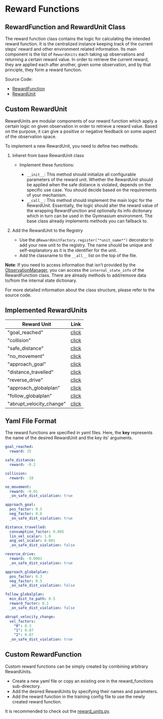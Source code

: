 # Reward Functions

## RewardFunction and RewardUnit Class

The reward function class contains the logic for calculating the intended reward function. It is the centralized instance keeping track of the current steps' reward and other environment related information. Its main component is the list of `RewardUnits` each taking up observations and returning a certain reward value. In order to retrieve the current reward, they are applied each after another, given some observation, and by that principle, they form a reward function.

Source Code:

- [RewardFunction](https://github.com/Arena-Rosnav/arena-rosnav/blob/master/utils/misc/rl_utils/rl_utils/utils/rewards/reward_function.py)
- [RewardUnit](https://github.com/Arena-Rosnav/arena-rosnav/blob/master/utils/misc/rl_utils/rl_utils/utils/rewards/reward_units/base_reward_units.py)

## Custom RewardUnit

RewardUnits are modular components of our reward function which apply a certain logic on given observation in order to retrieve a reward value. Based on the purpose, it can give a positive or negative feedback on some aspect of the observation space.

To implement a new RewardUnit, you need to define two methods:

1. Inheret from base RewardUnit class

   - Implement these functions:

     - `__init__`: This method should initialize all configurable parameters of the reward unit. Whether the RewardUnit should be applied when the safe distance is violated, depends on the specific use case. You should decide based on the requirements of your mechanism.
     - `__call__`: This method should implement the main logic for the RewardUnit. Essentially, the logic should alter the reward value of the wrapping RewardFunction and optionally its info dicitonary which in turn can be used in the Gymnasium environment. The base class already implements methods you can fallback to.

2. Add the RewardUnit to the Registry

   - Use the `@RewardUnitFactory.register("*unit_name*")` decorator to add your new unit to the registry. The name should be unique and self-explanatory as it is the identifier for the unit.
   - Add the classname to the `__all__` list on the top of the file.

**Note**: If you need to access information that isn’t provided by the [ObservationManager](https://github.com/Arena-Rosnav/arena-rosnav/blob/master/utils/misc/rl_utils/rl_utils/utils/observation_collector/observation_manager.py), you can access the `internal_state_info` of the RewardFunction class. There are already methods to add/remove data to/from the internal state dictionary.

For more detailed information about the class structure, please refer to the source code.

## Implemented RewardUnits

| Reward Unit              | Link                                                                                                                                                                             |
| ------------------------ | -------------------------------------------------------------------------------------------------------------------------------------------------------------------------------- |
| "goal_reached"           | [click](https://github.com/Arena-Rosnav/arena-rosnav/blob/8389266de1476ff6769ed3c0c282915f7e465d12/utils/misc/rl_utils/rl_utils/utils/rewards/reward_units/reward_units.py#L28)  |
| "collision"              | [click](https://github.com/Arena-Rosnav/arena-rosnav/blob/8389266de1476ff6769ed3c0c282915f7e465d12/utils/misc/rl_utils/rl_utils/utils/rewards/reward_units/reward_units.py#L208) |
| "safe_distance"          | [click](https://github.com/Arena-Rosnav/arena-rosnav/blob/8389266de1476ff6769ed3c0c282915f7e465d12/utils/misc/rl_utils/rl_utils/utils/rewards/reward_units/reward_units.py#L78)  |
| "no_movement"            | [click](https://github.com/Arena-Rosnav/arena-rosnav/blob/8389266de1476ff6769ed3c0c282915f7e465d12/utils/misc/rl_utils/rl_utils/utils/rewards/reward_units/reward_units.py#L117) |
| "approach_goal"          | [click](https://github.com/Arena-Rosnav/arena-rosnav/blob/8389266de1476ff6769ed3c0c282915f7e465d12/utils/misc/rl_utils/rl_utils/utils/rewards/reward_units/reward_units.py#L155) |
| "distance_travelled"     | [click](https://github.com/Arena-Rosnav/arena-rosnav/blob/8389266de1476ff6769ed3c0c282915f7e465d12/utils/misc/rl_utils/rl_utils/utils/rewards/reward_units/reward_units.py#L248) |
| "reverse_drive"          | [click](https://github.com/Arena-Rosnav/arena-rosnav/blob/8389266de1476ff6769ed3c0c282915f7e465d12/utils/misc/rl_utils/rl_utils/utils/rewards/reward_units/reward_units.py#L391) |
| "approach_globalplan"    | [click](https://github.com/Arena-Rosnav/arena-rosnav/blob/8389266de1476ff6769ed3c0c282915f7e465d12/utils/misc/rl_utils/rl_utils/utils/rewards/reward_units/reward_units.py#L284) |
| "follow_globalplan"      | [click](https://github.com/Arena-Rosnav/arena-rosnav/blob/8389266de1476ff6769ed3c0c282915f7e465d12/utils/misc/rl_utils/rl_utils/utils/rewards/reward_units/reward_units.py#L349) |
| "abrupt_velocity_change" | [click](https://github.com/Arena-Rosnav/arena-rosnav/blob/8389266de1476ff6769ed3c0c282915f7e465d12/utils/misc/rl_utils/rl_utils/utils/rewards/reward_units/reward_units.py#L427) |

## Yaml File Format

The reward functions are specified in yaml files. Here, the **key** represents the name of the desired RewardUnit and the key its' arguments.

```yaml
goal_reached:
  reward: 15

safe_distance:
  reward: -0.2

collision:
  reward: -10

no_movement:
  reward: -0.01
  _on_safe_dist_violation: true

approach_goal:
  pos_factor: 0.5
  neg_factor: 0.6
  _on_safe_dist_violation: true

distance_travelled:
  consumption_factor: 0.005
  lin_vel_scalar: 1.0
  ang_vel_scalar: 0.001
  _on_safe_dist_violation: false

reverse_drive:
  reward: -0.0001
  _on_safe_dist_violation: true

approach_globalplan:
  pos_factor: 0.3
  neg_factor: 0.5
  _on_safe_dist_violation: false

follow_globalplan:
  min_dist_to_path: 0.5
  reward_factor: 0.1
  _on_safe_dist_violation: false

abrupt_velocity_change:
  vel_factors:
    "0": 0.3
    "1": 0.07
    "2": 0.07
  _on_safe_dist_violation: true
```

## Custom RewardFunction

Custom reward functions can be simply created by combining arbitrary RewardUnits.

- Create a new yaml file or copy an existing one in the reward_functions sub-directory.
- Add the desired RewardUnits by specifying their names and parameters.
- Add the reward function in the training config file to use the newly created reward function.

It is recommended to check out the [reward_units.py](https://github.com/Arena-Rosnav/arena-rosnav/blob/master/utils/misc/rl_utils/rl_utils/utils/rewards/reward_units/reward_units.py).
